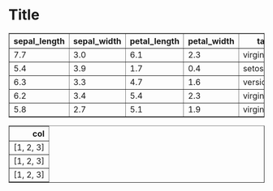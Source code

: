 # Title

<table border="1" class="dataframe">
  <thead>
    <tr style="text-align: right;">
      <th>sepal_length</th>
      <th>sepal_width</th>
      <th>petal_length</th>
      <th>petal_width</th>
      <th>target</th>
      <th>prediction</th>
    </tr>
  </thead>
  <tbody>
    <tr>
      <td>7.7</td>
      <td>3.0</td>
      <td>6.1</td>
      <td>2.3</td>
      <td>virginica</td>
      <td>versicolor</td>
    </tr>
    <tr>
      <td>5.4</td>
      <td>3.9</td>
      <td>1.7</td>
      <td>0.4</td>
      <td>setosa</td>
      <td>virginica</td>
    </tr>
    <tr>
      <td>6.3</td>
      <td>3.3</td>
      <td>4.7</td>
      <td>1.6</td>
      <td>versicolor</td>
      <td>setosa</td>
    </tr>
    <tr>
      <td>6.2</td>
      <td>3.4</td>
      <td>5.4</td>
      <td>2.3</td>
      <td>virginica</td>
      <td>setosa</td>
    </tr>
    <tr>
      <td>5.8</td>
      <td>2.7</td>
      <td>5.1</td>
      <td>1.9</td>
      <td>virginica</td>
      <td>virginica</td>
    </tr>
  </tbody>
</table>


<table border="1" class="dataframe">
  <thead>
    <tr style="text-align: right;">
      <th>col</th>
    </tr>
  </thead>
  <tbody>
    <tr>
      <td>[1, 2, 3]</td>
    </tr>
    <tr>
      <td>[1, 2, 3]</td>
    </tr>
    <tr>
      <td>[1, 2, 3]</td>
    </tr>
  </tbody>
</table>
